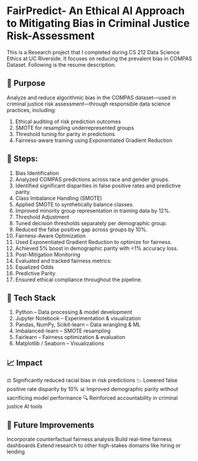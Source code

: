 # FairPredict- An Ethical AI Approach to Mitigating Bias in Criminal Justice Risk-Assessment

This is a Research project that I completed during CS 212 Data Science Ethics at UC Riverside. It focuses on reducing the prevalent bias in COMPAS Dataset. Following is the resume description.

## 🧠 Purpose

Analyze and reduce algorithmic bias in the COMPAS dataset—used in criminal justice risk assessment—through responsible data science practices, including:
  1. Ethical auditing of risk prediction outcomes
  2. SMOTE for resampling underrepresented groups
  3. Threshold tuning for parity in predictions  
  4. Fairness-aware training using Exponentiated Gradient Reduction

## 🔄 Steps:

  1. Bias Identification
  2. Analyzed COMPAS predictions across race and gender groups.
  3. Identified significant disparities in false positive rates and predictive parity.
  4. Class Imbalance Handling (SMOTE)
  5. Applied SMOTE to synthetically balance classes.
  6. Improved minority group representation in training data by 12%.
  7. Threshold Adjustment
  8. Tuned decision thresholds separately per demographic group.
  9. Reduced the false positive gap across groups by 10%.
  10. Fairness-Aware Optimization
  11. Used Exponentiated Gradient Reduction to optimize for fairness.
  12. Achieved 5% boost in demographic parity with <1% accuracy loss.
  13. Post-Mitigation Monitoring
  14. Evaluated and tracked fairness metrics:
  15. Equalized Odds
  16. Predictive Parity
  17. Ensured ethical compliance throughout the pipeline.



## 🧰 Tech Stack

  1. Python – Data processing & model development
  2. Jupyter Notebook – Experimentation & visualization
  3. Pandas, NumPy, Scikit-learn – Data wrangling & ML
  4. Imbalanced-learn – SMOTE resampling
  5. Fairlearn – Fairness optimization & evaluation
  6. Matplotlib / Seaborn – Visualizations

## 📈 Impact

  ⚖️ Significantly reduced racial bias in risk predictions
  📉 Lowered false positive rate disparity by 10%
  📊 Improved demographic parity without sacrificing model performance
  🔍 Reinforced accountability in criminal justice AI tools

## 🧩 Future Improvements

  Incorporate counterfactual fairness analysis
  Build real-time fairness dashboards
  Extend research to other high-stakes domains like hiring or lending



